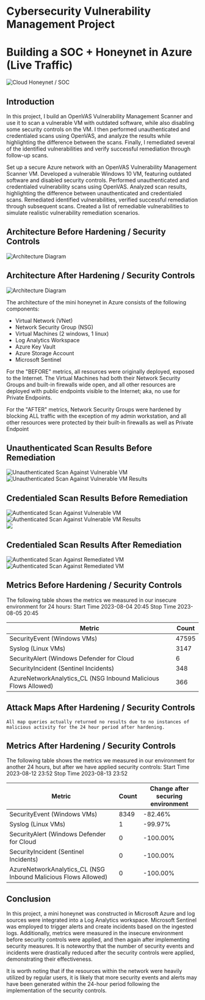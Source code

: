 # Cybersecurity Vulnerability Management Project

# Building a SOC + Honeynet in Azure (Live Traffic)
![Cloud Honeynet / SOC](https://i.imgur.com/ZWxe03e.jpg)

## Introduction

In this project, I build an OpenVAS Vulnerability Management Scanner and use it to scan a vulnerable VM with outdated software, while also disabling some security controls on the VM. I then performed unauthenticated and credentialed scans using OpenVAS, and analyze the results while highlighting the difference between the scans. Finally, I remediated several of the identified vulnerabilities and verify successful remediation through follow-up scans.

Set up a secure Azure network with an OpenVAS Vulnerability Management Scanner VM.
Developed a vulnerable Windows 10 VM, featuring outdated software and disabled security controls.
Performed unauthenticated and credentialed vulnerability scans using OpenVAS.
Analyzed scan results, highlighting the difference between unauthenticated and credentialed scans.
Remediated identified vulnerabilities, verified successful remediation through subsequent scans.
Created a list of remediable vulnerabilities to simulate realistic vulnerability remediation scenarios.


## Architecture Before Hardening / Security Controls
![Architecture Diagram](https://i.imgur.com/aBDwnKb.jpg)

## Architecture After Hardening / Security Controls
![Architecture Diagram](https://i.imgur.com/YQNa9Pp.jpg)

The architecture of the mini honeynet in Azure consists of the following components:

- Virtual Network (VNet)
- Network Security Group (NSG)
- Virtual Machines (2 windows, 1 linux)
- Log Analytics Workspace
- Azure Key Vault
- Azure Storage Account
- Microsoft Sentinel

For the "BEFORE" metrics, all resources were originally deployed, exposed to the Internet. The Virtual Machines had both their Network Security Groups and built-in firewalls wide open, and all other resources are deployed with public endpoints visible to the Internet; aka, no use for Private Endpoints.

For the "AFTER" metrics, Network Security Groups were hardened by blocking ALL traffic with the exception of my admin workstation, and all other resources were protected by their built-in firewalls as well as Private Endpoint

## Unauthenticated Scan Results Before Remediation
![Unauthenticated Scan Against Vulnerable VM](https://github.com/kyiez/openVAS-Vuln/assets/90296943/01f2fbb1-f708-4e95-a9f5-54cd15a17af5">)<br>
![Unauthenticated Scan Against Vulnerable VM Results](https://github.com/kyiez/openVAS-Vuln/assets/90296943/22bbb845-62dd-41e3-b00e-5db861122301">)<br>


## Credentialed Scan Results Before Remediation
![Authenticated Scan Against Vulnerable VM](https://github.com/kyiez/openVAS-Vuln/assets/90296943/a1b860f6-8319-4522-9c0f-1f8a39699002">)<br>
![Authenticated Scan Against Vulnerable VM Results](https://github.com/kyiez/openVAS-Vuln/assets/90296943/5a9a93a1-8245-4011-8ffe-da3e06408b6c">)<br>
![](https://github.com/kyiez/openVAS-Vuln/assets/90296943/d0008c5e-4b2d-4ffb-88d5-e72ff6f65b6b">)<br>



## Credentialed Scan Results After Remediation
![Authenticated Scan Against Remediated VM](https://github.com/kyiez/openVAS-Vuln/assets/90296943/fbb4236b-49a2-498d-b6aa-dc68e40414eb">)<br>
![Authenticated Scan Against Remediated VM](https://github.com/kyiez/openVAS-Vuln/assets/90296943/8ca62c1c-c7ec-4233-b99b-8e4e55f0bd5e">">)<br>








## Metrics Before Hardening / Security Controls

The following table shows the metrics we measured in our insecure environment for 24 hours:
Start Time 2023-08-04 20:45
Stop Time 2023-08-05 20:45

| Metric                                                         | Count
| ------------------------                                       | -----
| SecurityEvent (Windows VMs)                                    | 47595
| Syslog (Linux VMs)                                             | 3147
| SecurityAlert (Windows Defender for Cloud                      | 6
| SecurityIncident (Sentinel Incidents)                          | 348
| AzureNetworkAnalytics_CL (NSG Inbound Malicious Flows Allowed) | 366


## Attack Maps After Hardening / Security Controls

```All map queries actually returned no results due to no instances of malicious activity for the 24 hour period after hardening.```

## Metrics After Hardening / Security Controls

The following table shows the metrics we measured in our environment for another 24 hours, but after we have applied security controls:
Start Time 2023-08-12 23:52
Stop Time	2023-08-13 23:52

| Metric                                                         | Count  | Change after securing environment  
| ------------------------                                       | -----  | ---- 
| SecurityEvent (Windows VMs)                                    | 8349   | -82.46%
| Syslog (Linux VMs)                                             | 1      | -99.97%
| SecurityAlert (Windows Defender for Cloud                      | 0      | -100.00%
| SecurityIncident (Sentinel Incidents)                          | 0      | -100.00%
| AzureNetworkAnalytics_CL (NSG Inbound Malicious Flows Allowed) | 0      | -100.00%


## Conclusion

In this project, a mini honeynet was constructed in Microsoft Azure and log sources were integrated into a Log Analytics workspace. Microsoft Sentinel was employed to trigger alerts and create incidents based on the ingested logs. Additionally, metrics were measured in the insecure environment before security controls were applied, and then again after implementing security measures. It is noteworthy that the number of security events and incidents were drastically reduced after the security controls were applied, demonstrating their effectiveness.

It is worth noting that if the resources within the network were heavily utilized by regular users, it is likely that more security events and alerts may have been generated within the 24-hour period following the implementation of the security controls.
